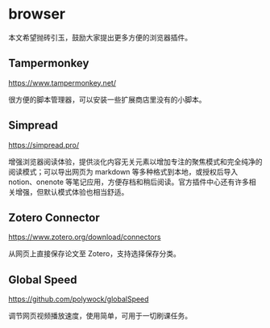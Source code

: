 # browser

本文希望抛砖引玉，鼓励大家提出更多方便的浏览器插件。

## Tampermonkey

https://www.tampermonkey.net/

很方便的脚本管理器，可以安装一些扩展商店里没有的小脚本。

## Simpread

https://simpread.pro/

增强浏览器阅读体验，提供淡化内容无关元素以增加专注的聚焦模式和完全纯净的阅读模式；可以导出网页为 markdown 等多种格式到本地，或授权后导入 notion、onenote 等笔记应用，方便存档和稍后阅读。官方插件中心还有许多相关增强，但默认模式体验也相当舒适。

## Zotero Connector

https://www.zotero.org/download/connectors

从网页上直接保存论文至 Zotero，支持选择保存分类。

## Global Speed

https://github.com/polywock/globalSpeed

调节网页视频播放速度，使用简单，可用于一切刷课任务。
